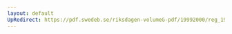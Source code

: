 ```yaml
---
layout: default
UpRedirect: https://pdf.swedeb.se/riksdagen-volumeG-pdf/19992000/reg_19992000/reg_19992000_0035.pdf
---
```

